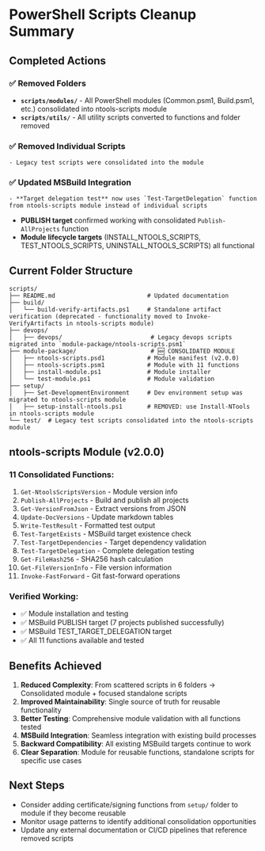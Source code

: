 # PowerShell Scripts Cleanup Summary

## Completed Actions

### ✅ **Removed Folders**
- **`scripts/modules/`** - All PowerShell modules (Common.psm1, Build.psm1, etc.) consolidated into ntools-scripts module
- **`scripts/utils/`** - All utility scripts converted to functions and folder removed

### ✅ **Removed Individual Scripts**
    - Legacy test scripts were consolidated into the module

### ✅ **Updated MSBuild Integration**
    - **Target delegation test** now uses `Test-TargetDelegation` function from ntools-scripts module instead of individual scripts
- **PUBLISH target** confirmed working with consolidated `Publish-AllProjects` function
- **Module lifecycle targets** (INSTALL_NTOOLS_SCRIPTS, TEST_NTOOLS_SCRIPTS, UNINSTALL_NTOOLS_SCRIPTS) all functional

## Current Folder Structure

```
scripts/
├── README.md                          # Updated documentation
├── build/
│   └── build-verify-artifacts.ps1     # Standalone artifact verification (deprecated - functionality moved to Invoke-VerifyArtifacts in ntools-scripts module)
├── devops/
│   ├── devops/                         # Legacy devops scripts migrated into `module-package/ntools-scripts.psm1`
├── module-package/                     # 🆕 CONSOLIDATED MODULE
│   ├── ntools-scripts.psd1            # Module manifest (v2.0.0)
│   ├── ntools-scripts.psm1            # Module with 11 functions
│   ├── install-module.ps1             # Module installer
│   └── test-module.ps1                # Module validation
├── setup/
│   ├── Set-DevelopmentEnvironment     # Dev environment setup was migrated to ntools-scripts module
│   ├── setup-install-ntools.ps1       # REMOVED: use Install-NTools in ntools-scripts module
└── test/  # Legacy test scripts consolidated into the ntools-scripts module
```

## ntools-scripts Module (v2.0.0)

### **11 Consolidated Functions:**
1. `Get-NtoolsScriptsVersion` - Module version info
2. `Publish-AllProjects` - Build and publish all projects
3. `Get-VersionFromJson` - Extract versions from JSON
4. `Update-DocVersions` - Update markdown tables
5. `Write-TestResult` - Formatted test output
6. `Test-TargetExists` - MSBuild target existence check
7. `Test-TargetDependencies` - Target dependency validation
8. `Test-TargetDelegation` - Complete delegation testing
9. `Get-FileHash256` - SHA256 hash calculation
10. `Get-FileVersionInfo` - File version information
11. `Invoke-FastForward` - Git fast-forward operations

### **Verified Working:**
- ✅ Module installation and testing
- ✅ MSBuild PUBLISH target (7 projects published successfully)
- ✅ MSBuild TEST_TARGET_DELEGATION target
- ✅ All 11 functions available and tested

## Benefits Achieved

1. **Reduced Complexity**: From scattered scripts in 6 folders → Consolidated module + focused standalone scripts
2. **Improved Maintainability**: Single source of truth for reusable functionality
3. **Better Testing**: Comprehensive module validation with all functions tested
4. **MSBuild Integration**: Seamless integration with existing build processes
5. **Backward Compatibility**: All existing MSBuild targets continue to work
6. **Clear Separation**: Module for reusable functions, standalone scripts for specific use cases

## Next Steps

- Consider adding certificate/signing functions from `setup/` folder to module if they become reusable
- Monitor usage patterns to identify additional consolidation opportunities
- Update any external documentation or CI/CD pipelines that reference removed scripts
